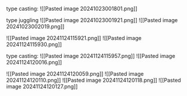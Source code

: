 
type casting:
	![[Pasted image 20241023001801.png]]

type juggling
	![[Pasted image 20241023001921.png]]
	![[Pasted image 20241023002019.png]]

![[Pasted image 20241124115921.png]]
![[Pasted image 20241124115930.png]]


type casting:
![[Pasted image 20241124115957.png]]
![[Pasted image 20241124120016.png]]


![[Pasted image 20241124120059.png]]
![[Pasted image 20241124120110.png]]
![[Pasted image 20241124120118.png]]
![[Pasted image 20241124120127.png]]